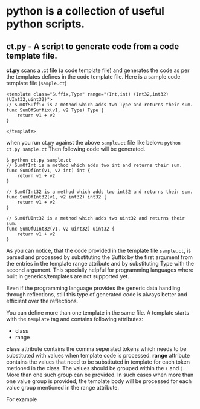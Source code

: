 # python is a collection of useful python scripts.
## ct.py - A script to generate code from a code template file.
<b>ct.py</b> scans a .ct file (a code template file) and generates the code as per the templates defines in the code template file.
Here is a sample code template file (`sample.ct`)
```
<template class="Suffix,Type" range="(Int,int) (Int32,int32) (UInt32,uint32)">
// SumOfSuffix is a method which adds two Type and returns their sum.
func SumOfSuffix(v1, v2 Type) Type {
    return v1 + v2
}

</template>
```

when you run ct.py against the above `sample.ct` file like below:
```python ct.py sample.ct```
Then following code will be generated.
```
$ python ct.py sample.ct 
// SumOfInt is a method which adds two int and returns their sum.
func SumOfInt(v1, v2 int) int {
    return v1 + v2
}

// SumOfInt32 is a method which adds two int32 and returns their sum.
func SumOfInt32(v1, v2 int32) int32 {
    return v1 + v2
}

// SumOfUInt32 is a method which adds two uint32 and returns their sum.
func SumOfUInt32(v1, v2 uint32) uint32 {
    return v1 + v2
}

```
As you can notice, that the code provided in the template file `sample.ct`, is parsed and processed by substituting the Suffix by the first argument from the entries in the template range attribute and by substituting Type with the second argument.
This specially helpful for programming languages where built in generics/templates are not supported yet.

Even if the programming language provides the generic data handling through reflections, still this type of generated code is always better and efficient over the reflections.

You can define more than one template in the same file.
A template starts with the `template` tag and contains following attributes:
- class
- range

<b>class</b> attribute contains the comma seperated tokens which needs to be substituted with values when template code is processed.
<b>range</b> attribute contains the values that need to be substituted in template for each token metioned in the class. The values should be grouped within the `(` and `)`. More than one such group can be provided. In such cases when more than one value group is provided, the template body will be processed for each value group mentioned in the range attribute.

For example
